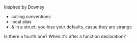 Inspired by Downey

- calling conventions
- local alias
- & in a struct, you lose your defaults, casue they are strange

Is there a fourth one? When it's after a function declaration?